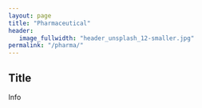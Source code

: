 ```yaml
---
layout: page
title: "Pharmaceutical"
header:
   image_fullwidth: "header_unsplash_12-smaller.jpg"
permalink: "/pharma/"
---
```


## Title
Info
